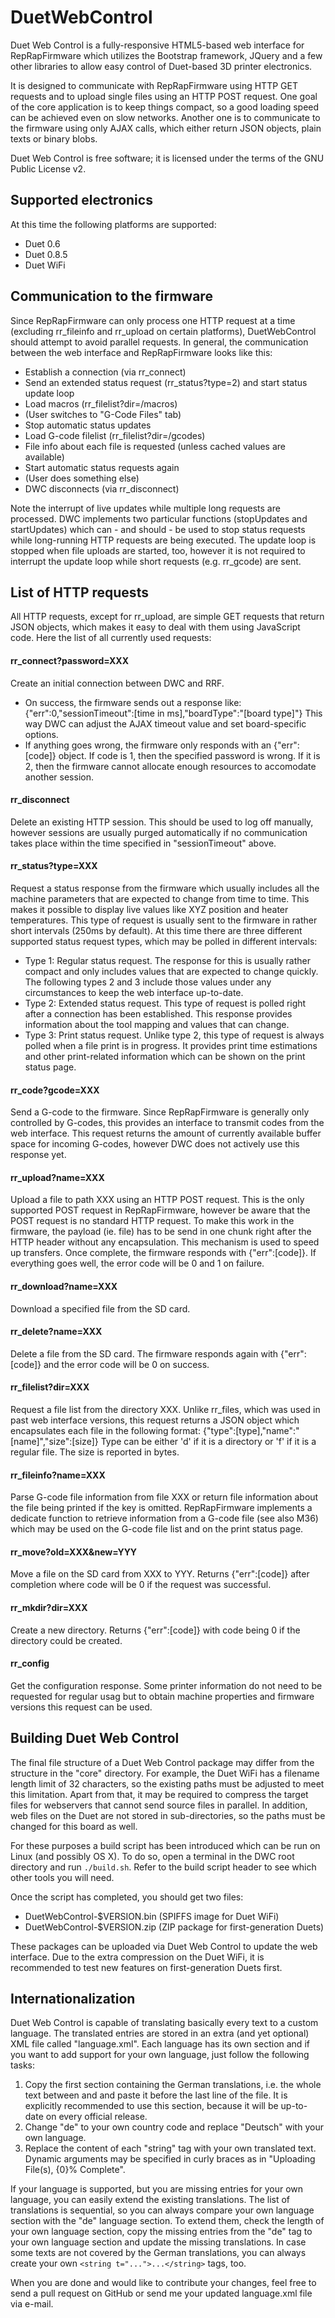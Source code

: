 # DuetWebControl

Duet Web Control is a fully-responsive HTML5-based web interface for RepRapFirmware which utilizes the Bootstrap framework, JQuery and a few other libraries to allow easy control of Duet-based 3D printer electronics.

It is designed to communicate with RepRapFirmware using HTTP GET requests and to upload single files using an HTTP POST request. One goal of the core application is to keep things compact, so a good loading speed can be achieved even on slow networks. Another one is to communicate to the firmware using only AJAX calls, which either return JSON objects, plain texts or binary blobs.

Duet Web Control is free software; it is licensed under the terms of the GNU Public License v2.

## Supported electronics

At this time the following platforms are supported:

* Duet 0.6
* Duet 0.8.5
* Duet WiFi

## Communication to the firmware

Since RepRapFirmware can only process one HTTP request at a time (excluding rr_fileinfo and rr_upload on certain platforms), DuetWebControl should attempt to avoid parallel requests. In general, the communication between the web interface and RepRapFirmware looks like this:

- Establish a connection (via rr_connect)
- Send an extended status request (rr_status?type=2) and start status update loop
- Load macros (rr_filelist?dir=/macros)
- (User switches to "G-Code Files" tab)
- Stop automatic status updates
- Load G-code filelist (rr_filelist?dir=/gcodes)
- File info about each file is requested (unless cached values are available)
- Start automatic status requests again
- (User does something else)
- DWC disconnects (via rr_disconnect)

Note the interrupt of live updates while multiple long requests are processed. DWC implements two particular functions (stopUpdates and startUpdates) which can - and should - be used to stop status requests while long-running HTTP requests are being executed. The update loop is stopped when file uploads are started, too, however it is not required to interrupt the update loop while short requests (e.g. rr_gcode) are sent.

## List of HTTP requests

All HTTP requests, except for rr_upload, are simple GET requests that return JSON objects, which makes it easy to deal with them using JavaScript code. Here the list of all currently used requests:

#### rr_connect?password=XXX
Create an initial connection between DWC and RRF.
- On success, the firmware sends out a response like: {"err":0,"sessionTimeout":[time in ms],"boardType":"[board type]"} This way DWC can adjust the AJAX timeout value and set board-specific options.
- If anything goes wrong, the firmware only responds with an {"err":[code]} object. If code is 1, then the specified password is wrong. If it is 2, then the firmware cannot allocate enough resources to accomodate another session.

#### rr_disconnect
Delete an existing HTTP session. This should be used to log off manually, however sessions are usually purged automatically if no communication takes place within the time specified in "sessionTimeout" above.

#### rr_status?type=XXX
Request a status response from the firmware which usually includes all the machine parameters that are expected to change from time to time. This makes it possible to display live values like XYZ position and heater temperatures. This type of request is usually sent to the firmware in rather short intervals (250ms by default). At this time there are three different supported status request types, which may be polled in different intervals:

- Type 1: Regular status request. The response for this is usually rather compact and only includes values that are expected to change quickly. The following types 2 and 3 include those values under any circumstances to keep the web interface up-to-date.
- Type 2: Extended status request. This type of request is polled right after a connection has been established. This response provides information about the tool mapping and values that can change.
- Type 3: Print status request. Unlike type 2, this type of request is always polled when a file print is in progress. It provides print time estimations and other print-related information which can be shown on the print status page.

#### rr_code?gcode=XXX
Send a G-code to the firmware. Since RepRapFirmware is generally only controlled by G-codes, this provides an interface to transmit codes from the web interface. This request returns the amount of currently available buffer space for incoming G-codes, however DWC does not actively use this response yet.

#### rr_upload?name=XXX
Upload a file to path XXX using an HTTP POST request. This is the only supported POST request in RepRapFirmware, however be aware that the POST request is no standard HTTP request. To make this work in the firmware, the payload (ie. file) has to be send in one chunk right after the HTTP header without any encapsulation. This mechanism is used to speed up transfers. Once complete, the firmware responds with {"err":[code]}. If everything goes well, the error code will be 0 and 1 on failure.

#### rr_download?name=XXX
Download a specified file from the SD card.

#### rr_delete?name=XXX
Delete a file from the SD card. The firmware responds again with {"err":[code]} and the error code will be 0 on success.

#### rr_filelist?dir=XXX
Request a file list from the directory XXX. Unlike rr_files, which was used in past web interface versions, this request returns a JSON object which encapsulates each file in the following format: {"type":[type],"name":"[name]","size":[size]} Type can be either 'd' if it is a directory or 'f' if it is a regular file. The size is reported in bytes.

#### rr_fileinfo?name=XXX
Parse G-code file information from file XXX or return file information about the file being printed if the key is omitted. RepRapFirmware implements a dedicate function to retrieve information from a G-code file (see also M36) which may be used on the G-code file list and on the print status page.

#### rr_move?old=XXX&new=YYY
Move a file on the SD card from XXX to YYY. Returns {"err":[code]} after completion where code will be 0 if the request was successful.

#### rr_mkdir?dir=XXX
Create a new directory. Returns {"err":[code]} with code being 0 if the directory could be created.

#### rr_config
Get the configuration response. Some printer information do not need to be requested for regular usag but to obtain machine properties and firmware versions this request can be used.

## Building Duet Web Control

The final file structure of a Duet Web Control package may differ from the structure in the "core" directory. For example, the Duet WiFi has a filename length limit of 32 characters, so the existing paths must be adjusted to meet this limitation. Apart from that, it may be required to compress the target files for webservers that cannot send source files in parallel. In addition, web files on the Duet are not stored in sub-directories, so the paths must be changed for this board as well.

For these purposes a build script has been introduced which can be run on Linux (and possibly OS X). To do so, open a terminal in the DWC root directory and run `./build.sh`. Refer to the build script header to see which other tools you will need.

Once the script has completed, you should get two files:

- DuetWebControl-$VERSION.bin (SPIFFS image for Duet WiFi)
- DuetWebControl-$VERSION.zip (ZIP package for first-generation Duets)

These packages can be uploaded via Duet Web Control to update the web interface. Due to the extra compression on the Duet WiFi, it is recommended to test new features on first-generation Duets first.

## Internationalization

Duet Web Control is capable of translating basically every text to a custom language. The translated entries are stored in an extra (and yet optional) XML file called "language.xml". Each language has its own section and if you want to add support for your own language, just follow the following tasks:

1. Copy the first section containing the German translations, i.e. the whole text between <de name="Deutsch"> and </de> and paste it before the last line of the file. It is explicitly recommended to use this section, because it will be up-to-date on every official release.
2. Change "de" to your own country code and replace "Deutsch" with your own language.
3. Replace the content of each "string" tag with your own translated text. Dynamic arguments may be specified in curly braces as in "Uploading File(s), {0}% Complete".

If your language is supported, but you are missing entries for your own language, you can easily extend the existing translations. The list of translations is sequential, so you can always compare your own language section with the "de" language section. To extend them, check the length of your own language section, copy the missing entries from the "de" tag to your own language section and update the missing translations. In case some texts are not covered by the German translations, you can always create your own `<string t="...">...</string>` tags, too.

When you are done and would like to contribute your changes, feel free to send a pull request on GitHub or send me your updated language.xml file via e-mail.
